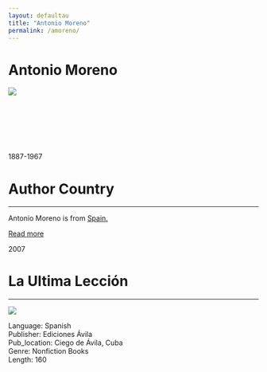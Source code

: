 ```yaml
---
layout: defaultau
title: "Antonio Moreno"
permalink: /amoreno/
---
```

<!-- partial:index.partial.html -->
<div class="content">
    <h1>Antonio Moreno</h1>
    <div class="quote">
        <div><img src="https://upload.wikimedia.org/wikipedia/commons/thumb/c/c9/Antonio_Moreno_1916.jpg/330px-Antonio_Moreno_1916.jpg" class="logo"></div>
    </div>
    <div class="timeline">
        <div style="padding-bottom:100px;"></div>
        <div class="block">
            <div class="date right"><p class="right">1887-1967</p></div>
            <div class="dot"></div>
            <div class="left first">
            <div class="author_country">
                <h1>Author Country</h1><hr>
          <div class="aclocation">   <p>Antonio Moreno is from <a href="{{ site.baseurl }}/2">Spain.</a></p></div>
              <div class="acreadmore">   <a href="https://en.wikipedia.org/wiki/Antonio_Moreno" target="_blank">Read more</a></div>
            </div>
            </div>
        </div>
         <div class="block">
            <div class="date left"><p class="left">2007</p></div>
            <div class="dot"></div>
            <div class="right hide">
                <h1>La Ultima Lección</h1><hr>
                <p><img src="https://m.media-amazon.com/images/I/51-DediSEIL._SX351_BO1,204,203,200_.jpg"></p>
                <p>
                Language: Spanish<br/>
                Publisher: Ediciones Ávila<br/>
                Pub_location: Ciego de Ávila, Cuba<br/>
                Genre: Nonfiction Books<br/>
                Length: 160<br/>                   </p>
            </div>
        </div>
  <!-- partial -->
<script src='https://cdnjs.cloudflare.com/ajax/libs/jquery/3.1.1/jquery.min.js'></script><script  src="{{ site.baseurl }}/assets/js/authorscript.js"></script>